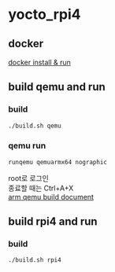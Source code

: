 # yocto_rpi4
## docker
[docker install & run](./docker/README.md)

## build qemu and run
### build
~~~bash
./build.sh qemu
~~~

### qemu run
~~~bash
runqemu qemuarmx64 nographic
~~~

root로 로그인  
종료할 때는 Ctrl+A+X  
[arm qemu build document](https://learn.arm.com/learning-paths/embedded-and-microcontrollers/yocto_qemu/yocto_build/)

## build rpi4 and run
### build
~~~bash
./build.sh rpi4
~~~